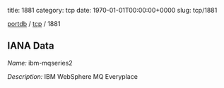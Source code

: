 title: 1881
category: tcp
date: 1970-01-01T00:00:00+0000
slug: tcp/1881

[portdb](/) / [tcp](/category/tcp.html) / 1881


## IANA Data

_Name:_ ibm-mqseries2

_Description:_ IBM WebSphere MQ Everyplace

